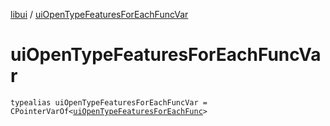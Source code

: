 [libui](README.md) / [uiOpenTypeFeaturesForEachFuncVar](ui-open-type-features-for-each-func-var.md)

# uiOpenTypeFeaturesForEachFuncVar

`typealias uiOpenTypeFeaturesForEachFuncVar = CPointerVarOf<`[`uiOpenTypeFeaturesForEachFunc`](ui-open-type-features-for-each-func.md)`>`
